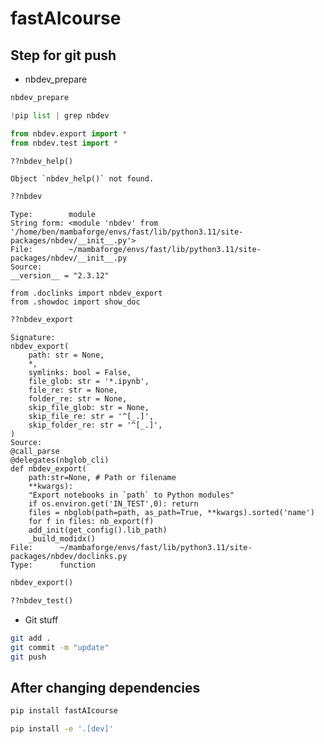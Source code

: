 # fastAIcourse

<!-- WARNING: THIS FILE WAS AUTOGENERATED! DO NOT EDIT! -->

## Step for git push

- nbdev_prepare

``` sh
nbdev_prepare
```

``` python
!pip list | grep nbdev
```

``` python
from nbdev.export import *
from nbdev.test import *
```

``` python
??nbdev_help()
```

    Object `nbdev_help()` not found.

``` python
??nbdev
```

    Type:        module
    String form: <module 'nbdev' from '/home/ben/mambaforge/envs/fast/lib/python3.11/site-packages/nbdev/__init__.py'>
    File:        ~/mambaforge/envs/fast/lib/python3.11/site-packages/nbdev/__init__.py
    Source:     
    __version__ = "2.3.12"

    from .doclinks import nbdev_export
    from .showdoc import show_doc

``` python
??nbdev_export
```

    Signature:
    nbdev_export(
        path: str = None,
        *,
        symlinks: bool = False,
        file_glob: str = '*.ipynb',
        file_re: str = None,
        folder_re: str = None,
        skip_file_glob: str = None,
        skip_file_re: str = '^[_.]',
        skip_folder_re: str = '^[_.]',
    )
    Source:   
    @call_parse
    @delegates(nbglob_cli)
    def nbdev_export(
        path:str=None, # Path or filename
        **kwargs):
        "Export notebooks in `path` to Python modules"
        if os.environ.get('IN_TEST',0): return
        files = nbglob(path=path, as_path=True, **kwargs).sorted('name')
        for f in files: nb_export(f)
        add_init(get_config().lib_path)
        _build_modidx()
    File:      ~/mambaforge/envs/fast/lib/python3.11/site-packages/nbdev/doclinks.py
    Type:      function

``` python
nbdev_export()
```

``` python
??nbdev_test()
```

- Git stuff

``` sh
git add .
git commit -m "update"
git push
```

## After changing dependencies

``` sh
pip install fastAIcourse
```

``` sh
pip install -e '.[dev]'
```
